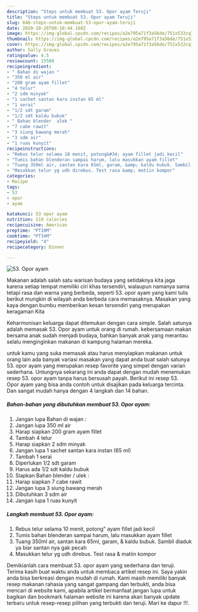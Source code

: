 ```yaml
---
description: "Steps untuk membuat 53. Opor ayam Teruji"
title: "Steps untuk membuat 53. Opor ayam Teruji"
slug: 646-steps-untuk-membuat-53-opor-ayam-teruji
date: 2020-10-26T00:10:44.168Z
image: https://img-global.cpcdn.com/recipes/a2e795a71f3a56de/751x532cq70/53-opor-ayam-foto-resep-utama.jpg
thumbnail: https://img-global.cpcdn.com/recipes/a2e795a71f3a56de/751x532cq70/53-opor-ayam-foto-resep-utama.jpg
cover: https://img-global.cpcdn.com/recipes/a2e795a71f3a56de/751x532cq70/53-opor-ayam-foto-resep-utama.jpg
author: Sally Graves
ratingvalue: 4.5
reviewcount: 15500
recipeingredient:
- " Bahan di wajan "
- "350 ml air"
- "200 gram ayam fillet"
- "4 telur"
- "2 sdm minyak"
- "1 sachet santan kara instan 65 ml"
- "1 serai"
- "1/2 sdt garam"
- "1/2 sdt kaldu bubuk"
- " Bahan blender  ulek "
- "7 cabe rawit"
- "3 siung bawang merah"
- "3 sdm air"
- "1 ruas kunyit"
recipeinstructions:
- "Rebus telur selama 10 menit, potong&#34; ayam fillet jadi kecil"
- "Tumis bahan blenderan sampai harum, lalu masukkan ayam fillet"
- "Tuang 350ml air, santan kara 65ml, garam, &amp; kaldu bubuk. Sambil diaduk ya biar santan nya gak pecah"
- "Masukkan telur yg udh direbus. Test rasa &amp; matiin kompor"
categories:
- Recipe
tags:
- 53
- opor
- ayam

katakunci: 53 opor ayam 
nutrition: 119 calories
recipecuisine: American
preptime: "PT10M"
cooktime: "PT34M"
recipeyield: "4"
recipecategory: Dinner

---
```



![53. Opor ayam](https://img-global.cpcdn.com/recipes/a2e795a71f3a56de/751x532cq70/53-opor-ayam-foto-resep-utama.jpg)

Makanan adalah salah satu warisan budaya yang setidaknya kita jaga karena setiap tempat memiliki ciri khas tersendiri, walaupun namanya sama tetapi rasa dan warna yang berbeda, seperti 53. opor ayam yang kami tulis berikut mungkin di wilayah anda berbeda cara memasaknya. Masakan yang kaya dengan bumbu memberikan kesan tersendiri yang merupakan keragaman Kita



Keharmonisan keluarga dapat ditemukan dengan cara simple. Salah satunya adalah memasak 53. Opor ayam untuk orang di rumah. kebersamaan makan bersama anak sudah menjadi budaya, bahkan banyak anak yang merantau selalu menginginkan makanan di kampung halaman mereka.

untuk kamu yang suka memasak atau harus menyiapkan makanan untuk orang lain ada banyak variasi masakan yang dapat anda buat salah satunya 53. opor ayam yang merupakan resep favorite yang simpel dengan varian sederhana. Untungnya sekarang ini anda dapat dengan mudah menemukan resep 53. opor ayam tanpa harus bersusah payah.
Berikut ini resep 53. Opor ayam yang bisa anda contoh untuk disajikan pada keluarga tercinta. Dan sangat mudah hanya dengan 4 langkah dan 14 bahan.


<!--inarticleads1-->

##### Bahan-bahan yang dibutuhkan membuat 53. Opor ayam:

1. Jangan lupa  Bahan di wajan :
1. Jangan lupa 350 ml air
1. Harap siapkan 200 gram ayam fillet
1. Tambah 4 telur
1. Harap siapkan 2 sdm minyak
1. Jangan lupa 1 sachet santan kara instan (65 ml)
1. Tambah 1 serai
1. Diperlukan 1/2 sdt garam
1. Harus ada 1/2 sdt kaldu bubuk
1. Siapkan  Bahan blender / ulek :
1. Harap siapkan 7 cabe rawit
1. Jangan lupa 3 siung bawang merah
1. Dibutuhkan 3 sdm air
1. Jangan lupa 1 ruas kunyit




<!--inarticleads2-->

##### Langkah membuat  53. Opor ayam:

1. Rebus telur selama 10 menit, potong&#34; ayam fillet jadi kecil
1. Tumis bahan blenderan sampai harum, lalu masukkan ayam fillet
1. Tuang 350ml air, santan kara 65ml, garam, &amp; kaldu bubuk. Sambil diaduk ya biar santan nya gak pecah
1. Masukkan telur yg udh direbus. Test rasa &amp; matiin kompor




Demikianlah cara membuat 53. opor ayam yang sederhana dan teruji. Terima kasih buat waktu anda untuk membaca artikel resep ini. Saya yakin anda bisa berkreasi dengan mudah di rumah. Kami masih memiliki banyak resep makanan rahasia yang sangat gampang dan terbukti, anda bisa mencari di website kami, apabila artikel bermanfaat jangan lupa untuk bagikan dan bookmark halaman website ini karena akan banyak update terbaru untuk resep-resep pilihan yang terbukti dan teruji. Mari ke dapur !!!. 
